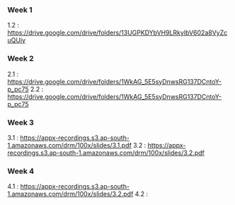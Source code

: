 ### Week 1
1.2 : https://drive.google.com/drive/folders/13UGPKDYbVH9LRkyIbV602a8VyZcuQUiy


### Week 2

2.1 : https://drive.google.com/drive/folders/1WkAG_5E5syDnwsRG137DCntoY-p_pc75
2.2 : https://drive.google.com/drive/folders/1WkAG_5E5syDnwsRG137DCntoY-p_pc75

### Week 3

3.1 : https://appx-recordings.s3.ap-south-1.amazonaws.com/drm/100x/slides/3.1.pdf
3.2 : https://appx-recordings.s3.ap-south-1.amazonaws.com/drm/100x/slides/3.2.pdf

### Week 4

4.1 : https://appx-recordings.s3.ap-south-1.amazonaws.com/drm/100x/slides/3.2.pdf
4.2 : 


